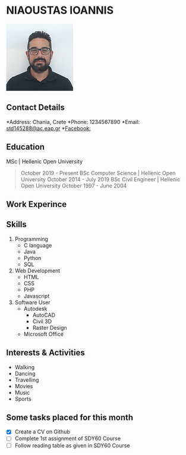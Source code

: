 # NIAOUSTAS IOANNIS             
![Nioaustas Ioannis](/images/niaoustasStudy3.jpg) 


## Contact Details
*Address: Chania, Crete
*Phone: 1234567890
*Email: std145288@ac.eap.gr
*[Facebook:](http://facebook.com)

## Education
MSc | Hellenic Open University
>October 2019 - Present
BSc Computer Science | Hellenic Open University
>October 2014 - July 2019
BSc Civil Engineer | Hellenic Open University
>October 1997 - June 2004

## Work Experince

## Skills
1. Programming
   - C language
   - Java
   - Python
   - SQL
2. Web Development
   - HTML
   - CSS
   - PHP
   - Javascript
3. Software User
   - Autodesk
     - AutoCAD
     - Civil 3D
     - Raster Design
    - Microsoft Office

## Interests & Activities
- Walking
- Dancing
- Travelling
- Movies
- Music
- Sports

## Some tasks placed for this month
- [x] Create a CV on Github
- [ ] Complete 1st assignment of SDY60 Course
- [ ] Follow reading table as given in SDY60 Course
